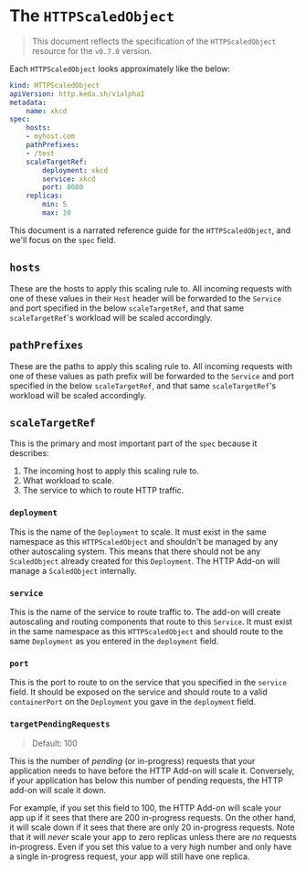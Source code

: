 # The `HTTPScaledObject`

>This document reflects the specification of the `HTTPScaledObject` resource for the `v0.7.0` version.

Each `HTTPScaledObject` looks approximately like the below:

```yaml
kind: HTTPScaledObject
apiVersion: http.keda.sh/v1alpha1
metadata:
    name: xkcd
spec:
    hosts:
    - myhost.com
    pathPrefixes:
    - /test
    scaleTargetRef:
        deployment: xkcd
        service: xkcd
        port: 8080
    replicas:
        min: 5
        max: 10

```

This document is a narrated reference guide for the `HTTPScaledObject`, and we'll focus on the `spec` field.

## `hosts`

These are the hosts to apply this scaling rule to. All incoming requests with one of these values in their `Host` header will be forwarded to the `Service` and port specified in the below `scaleTargetRef`, and that same `scaleTargetRef`'s workload will be scaled accordingly.

## `pathPrefixes`

These are the paths to apply this scaling rule to. All incoming requests with one of these values as path prefix will be forwarded to the `Service` and port specified in the below `scaleTargetRef`, and that same `scaleTargetRef`'s workload will be scaled accordingly.

## `scaleTargetRef`

This is the primary and most important part of the `spec` because it describes:

1. The incoming host to apply this scaling rule to.
2. What workload to scale.
3. The service to which to route HTTP traffic.

### `deployment`

This is the name of the `Deployment` to scale. It must exist in the same namespace as this `HTTPScaledObject` and shouldn't be managed by any other autoscaling system. This means that there should not be any `ScaledObject` already created for this `Deployment`. The HTTP Add-on will manage a `ScaledObject` internally.

### `service`

This is the name of the service to route traffic to. The add-on will create autoscaling and routing components that route to this `Service`. It must exist in the same namespace as this `HTTPScaledObject` and should route to the same `Deployment` as you entered in the `deployment` field.

### `port`

This is the port to route to on the service that you specified in the `service` field. It should be exposed on the service and should route to a valid `containerPort` on the `Deployment` you gave in the `deployment` field.

### `targetPendingRequests`

>Default: 100

This is the number of _pending_ (or in-progress) requests that your application needs to have before the HTTP Add-on will scale it. Conversely, if your application has below this number of pending requests, the HTTP add-on will scale it down.

For example, if you set this field to 100, the HTTP Add-on will scale your app up if it sees that there are 200 in-progress requests. On the other hand, it will scale down if it sees that there are only 20 in-progress requests. Note that it will _never_ scale your app to zero replicas unless there are _no_ requests in-progress. Even if you set this value to a very high number and only have a single in-progress request, your app will still have one replica.
